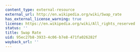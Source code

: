 ```yaml
---
content_type: external-resource
external_url: http://en.wikipedia.org/wiki/Swap_rate
has_external_license_warning: true
license: https://en.wikipedia.org/wiki/All_rights_reserved
status: ''
title: Swap Rate
uid: 95ec27b8-3933-4c06-b7e8-471fa026282f
wayback_url: ''
---
```

